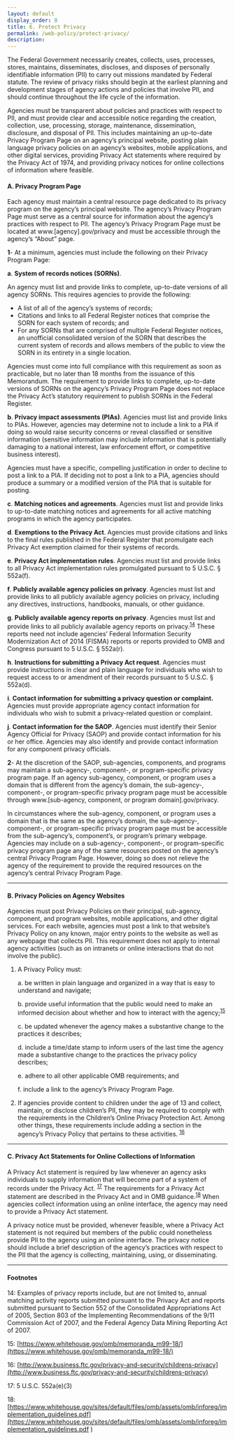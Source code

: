 ```yaml
---
layout: default
display_order: 8
title: 6. Protect Privacy
permalink: /web-policy/protect-privacy/
description:
---
```

The Federal Government necessarily creates, collects, uses, processes, stores, maintains, disseminates, discloses, and disposes of personally identifiable information (PII) to carry out missions mandated by Federal statute. The review of privacy risks should begin at the earliest planning and development stages of agency actions and policies that involve PII, and should continue throughout the life cycle of the information.

Agencies must be transparent about policies and practices with respect to PII, and must provide clear and accessible notice regarding the creation, collection, use, processing, storage, maintenance, dissemination, disclosure, and disposal of PII. This includes maintaining an up-to-date Privacy Program Page on an agency’s principal website, posting plain language privacy policies on an agency’s websites, mobile applications, and other digital services, providing Privacy Act statements where required by the Privacy Act of 1974, and providing privacy notices for online collections of information where feasible.

#### A.	Privacy Program Page

Each agency must maintain a central resource page dedicated to its privacy program on the agency’s principal website.  The agency’s Privacy Program Page must serve as a central source for information about the agency’s practices with respect to PII.  The agency’s Privacy Program Page must be located at www.[agency].gov/privacy and must be accessible through the agency’s “About” page.  

**1**- 
At a minimum, agencies must include the following on their Privacy Program Page:

**a**. **System of records notices (SORNs)**.

An agency must list and provide links to complete, up-to-date versions of all agency SORNs.  This requires agencies to provide the following:
  * A list of all of the agency’s systems of records;
  * Citations and links to all Federal Register notices that comprise the SORN for each system of records; and
  * For any SORNs that are comprised of multiple Federal Register notices, an unofficial consolidated version of the SORN that describes the current system of records and allows members of the public to view the SORN in its entirety in a single location.

Agencies must come into full compliance with this requirement as soon as practicable, but no later than 18 months from the issuance of this Memorandum. The requirement to provide links to complete, up-to-date versions of SORNs on the agency’s Privacy Program Page does not replace the Privacy Act’s statutory requirement to publish SORNs in the Federal Register. 

**b**. **Privacy impact assessments (PIAs)**. 
Agencies must list and provide links to PIAs.  However, agencies may determine not to include a link to a PIA if doing so would raise security concerns or reveal classified or sensitive information (sensitive information may include information that is potentially damaging to a national interest, law enforcement effort, or competitive business interest).  

Agencies must have a specific, compelling justification in order to decline to post a link to a PIA.  If deciding not to post a link to a PIA, agencies should produce a summary or a modified version of the PIA that is suitable for posting.
	
**c**.	**Matching notices and agreements**.  Agencies must list and provide links to up-to-date matching notices and agreements for all active matching programs in which the agency participates.  

**d**.	**Exemptions to the Privacy Act**.  Agencies must provide citations and links to the final rules published in the Federal Register that promulgate each Privacy Act exemption claimed for their systems of records.

**e**.	**Privacy Act implementation rules**.  Agencies must list and provide links to all Privacy Act implementation rules promulgated pursuant to 5 U.S.C. § 552a(f).

**f**.	**Publicly available agency policies on privacy**.  Agencies must list and provide links to all publicly available agency policies on privacy, including any directives, instructions, handbooks, manuals, or other guidance.

**g**.	**Publicly available agency reports on privacy**.  Agencies must list and provide links to all publicly available agency reports on privacy.<sup>[14](#myfootnote13)</sup>   These reports need not include agencies’ Federal Information Security Modernization Act of 2014 (FISMA) reports or reports provided to OMB and Congress pursuant to 5 U.S.C. § 552a(r).

**h**.	**Instructions for submitting a Privacy Act request**.  Agencies must provide instructions in clear and plain language for individuals who wish to request access to or amendment of their records pursuant to 5 U.S.C. § 552a(d).

**i**.	**Contact information for submitting a privacy question or complaint.**  Agencies must provide appropriate agency contact information for individuals who wish to submit a privacy-related question or complaint.

**j**.	**Contact information for the SAOP**.  Agencies must identify their Senior Agency Official for Privacy (SAOP) and provide contact information for his or her office.  Agencies may also identify and provide contact information for any component privacy officials.

**2**- 
At the discretion of the SAOP, sub-agencies, components, and programs may maintain a sub-agency-, component-, or program-specific privacy program page.  If an agency sub-agency, component, or program uses a domain that is different from the agency’s domain, the sub-agency-, component-, or program-specific privacy program page must be accessible through www.[sub-agency, component, or program domain].gov/privacy.  

In circumstances where the sub-agency, component, or program uses a domain that is the same as the agency’s domain, the sub-agency-, component-, or program-specific privacy program page must be accessible from the sub-agency’s, component’s, or program’s primary webpage. Agencies may include on a sub-agency-, component-, or program-specific privacy program page any of the same resources posted on the agency’s central Privacy Program Page.  However, doing so does not relieve the agency of the requirement to provide the required resources on the agency’s central Privacy Program Page.

***

#### B.	Privacy Policies on Agency Websites
Agencies must post Privacy Policies on their principal, sub-agency, component, and program websites, mobile applications, and other digital services.  For each website, agencies must post a link to that website’s Privacy Policy on any known, major entry points to the website as well as any webpage that collects PII.  This requirement does not apply to internal agency activities (such as on intranets or online interactions that do not involve the public).

1.	A Privacy Policy must:

	a.	be written in plain language and organized in a way that is easy to understand and navigate;  

	b.	provide useful information that the public would need to make an informed decision about whether and how to interact with the agency;<sup>[15](#myfootnote13)</sup> 

	c.	be updated whenever the agency makes a substantive change to the practices it describes;

	d.	include a time/date stamp to inform users of the last time the agency made a substantive change to the practices the privacy policy describes;

	e.	adhere to all other applicable OMB requirements; and

	f.	include a link to the agency’s Privacy Program Page.

2.	If agencies provide content to children under the age of 13 and collect, maintain, or disclose children’s PII, they may be required to comply with the requirements in the Children’s Online Privacy Protection Act.  Among other things, these requirements include adding a section in the agency’s Privacy Policy that pertains to these activities. <sup>[16](#myfootnote16)</sup>

***

#### C.	Privacy Act Statements for Online Collections of Information

A Privacy Act statement is required by law whenever an agency asks individuals to supply information that will become part of a system of records under the Privacy Act. <sup>[17](#myfootnote13)</sup>   The requirements for a Privacy Act statement are described in the Privacy Act and in OMB guidance.<sup>[18](#myfootnote18)</sup>   When agencies collect information using an online interface, the agency may need to provide a Privacy Act statement.

A privacy notice must be provided, whenever feasible, where a Privacy Act statement is not required but members of the public could nonetheless provide PII to the agency using an online interface.  The privacy notice should include a brief description of the agency’s practices with respect to the PII that the agency is collecting, maintaining, using, or disseminating.

***
#### Footnotes
<a name="myfootnote1">14</a>: Examples of privacy reports include, but are not limited to, annual matching activity reports submitted pursuant to the Privacy Act and reports submitted pursuant to Section 552 of the Consolidated Appropriations Act of 2005, Section 803 of the Implementing Recommendations of the 9/11 Commission Act of 2007, and the Federal Agency Data Mining Reporting Act of 2007.

<a name="myfootnote1">15</a>: [https://www.whitehouse.gov/omb/memoranda_m99-18/](https://www.whitehouse.gov/omb/memoranda_m99-18/) 

<a name="myfootnote1">16</a>: [http://www.business.ftc.gov/privacy-and-security/childrens-privacy](http://www.business.ftc.gov/privacy-and-security/childrens-privacy)

<a name="myfootnote1">17</a>: 5 U.S.C. 552a(e)(3)

<a name="myfootnote1">18</a>:[https://www.whitehouse.gov/sites/default/files/omb/assets/omb/inforeg/implementation_guidelines.pdf](https://www.whitehouse.gov/sites/default/files/omb/assets/omb/inforeg/implementation_guidelines.pdf ) 
